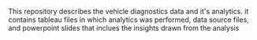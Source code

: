 This repository describes the vehicle diagnostics data and it's analytics. it contains tableau files in which analytics was performed, data source files, 
and powerpoint slides that inclues the insights drawn from the analysis
